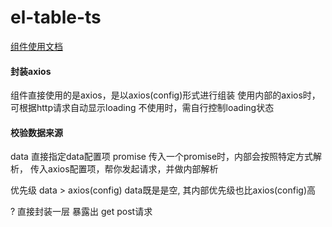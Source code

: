 # el-table-ts
[组件使用文档](https://ame.cool/pages/28073c/)

#### 封装axios
组件直接使用的是axios，是以axios(config)形式进行组装
使用内部的axios时，可根据http请求自动显示loading
不使用时，需自行控制loading状态

#### 校验数据来源
data 直接指定data配置项
promise 传入一个promise时，内部会按照特定方式解析，
传入axios配置项，帮你发起请求，并做内部解析

优先级 
data > axios(config) data既是是空, 其内部优先级也比axios(config)高


? 直接封装一层  暴露出 get post请求
